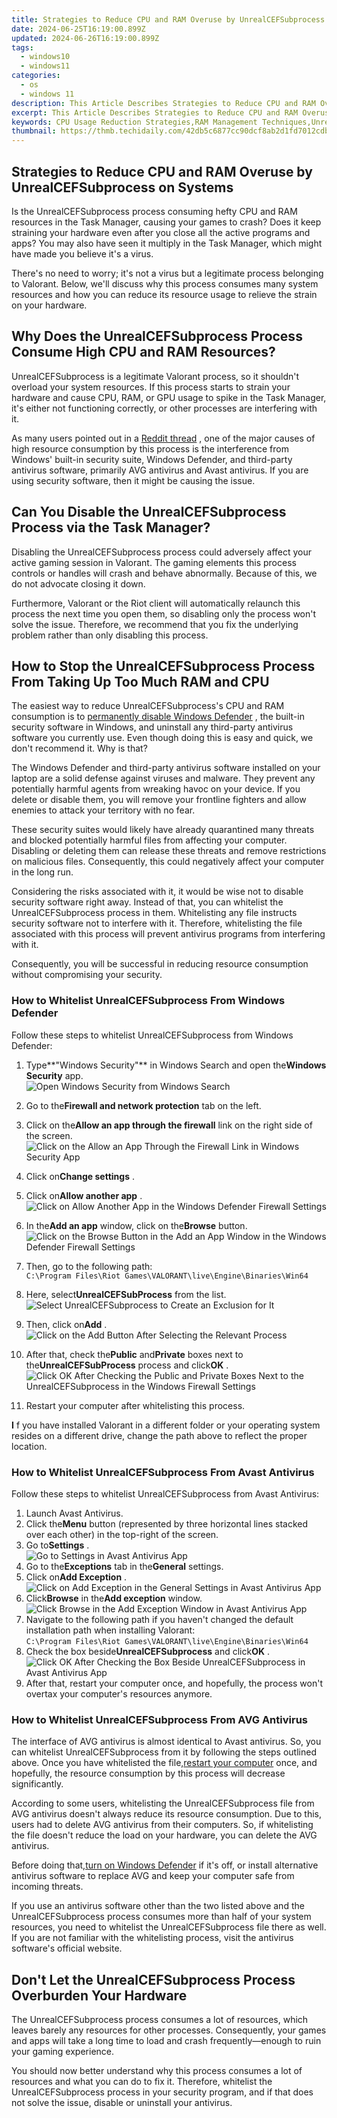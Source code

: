 ```yaml
---
title: Strategies to Reduce CPU and RAM Overuse by UnrealCEFSubprocess on Systems
date: 2024-06-25T16:19:00.899Z
updated: 2024-06-26T16:19:00.899Z
tags:
  - windows10
  - windows11
categories:
  - os
  - windows 11
description: This Article Describes Strategies to Reduce CPU and RAM Overuse by UnrealCEFSubprocess on Systems
excerpt: This Article Describes Strategies to Reduce CPU and RAM Overuse by UnrealCEFSubprocess on Systems
keywords: CPU Usage Reduction Strategies,RAM Management Techniques,UnrealCEFSubprocess Optimization,System Performance Improvement,Limit Subprocess Resource Use,Overuse Prevention in OS,Efficient Process Handling
thumbnail: https://thmb.techidaily.com/42db5c6877cc90dcf8ab2d1fd7012cdb680249e89327096af45fe59619012883.jpg
---
```


## Strategies to Reduce CPU and RAM Overuse by UnrealCEFSubprocess on Systems

 Is the UnrealCEFSubprocess process consuming hefty CPU and RAM resources in the Task Manager, causing your games to crash? Does it keep straining your hardware even after you close all the active programs and apps? You may also have seen it multiply in the Task Manager, which might have made you believe it's a virus.

 There's no need to worry; it's not a virus but a legitimate process belonging to Valorant. Below, we'll discuss why this process consumes many system resources and how you can reduce its resource usage to relieve the strain on your hardware.

## Why Does the UnrealCEFSubprocess Process Consume High CPU and RAM Resources?

 UnrealCEFSubprocess is a legitimate Valorant process, so it shouldn't overload your system resources. If this process starts to strain your hardware and cause CPU, RAM, or GPU usage to spike in the Task Manager, it's either not functioning correctly, or other processes are interfering with it.

 As many users pointed out in a [Reddit thread](https://www.reddit.com/r/ValorantTechSupport/comments/z66n1b/unrealcefsubprocessexe%5Fmultiplying%5Fand%5Fputting/) , one of the major causes of high resource consumption by this process is the interference from Windows' built-in security suite, Windows Defender, and third-party antivirus software, primarily AVG antivirus and Avast antivirus. If you are using security software, then it might be causing the issue.

## Can You Disable the UnrealCEFSubprocess Process via the Task Manager?

 Disabling the UnrealCEFSubprocess process could adversely affect your active gaming session in Valorant. The gaming elements this process controls or handles will crash and behave abnormally. Because of this, we do not advocate closing it down.

 Furthermore, Valorant or the Riot client will automatically relaunch this process the next time you open them, so disabling only the process won't solve the issue. Therefore, we recommend that you fix the underlying problem rather than only disabling this process.

## How to Stop the UnrealCEFSubprocess Process From Taking Up Too Much RAM and CPU

 The easiest way to reduce UnrealCEFSubprocess's CPU and RAM consumption is to [permanently disable Windows Defender](https://www.makeuseof.com/permanently-disable-microsoft-defender-windows-11/) , the built-in security software in Windows, and uninstall any third-party antivirus software you currently use. Even though doing this is easy and quick, we don't recommend it. Why is that?

 The Windows Defender and third-party antivirus software installed on your laptop are a solid defense against viruses and malware. They prevent any potentially harmful agents from wreaking havoc on your device. If you delete or disable them, you will remove your frontline fighters and allow enemies to attack your territory with no fear.

 These security suites would likely have already quarantined many threats and blocked potentially harmful files from affecting your computer. Disabling or deleting them can release these threats and remove restrictions on malicious files. Consequently, this could negatively affect your computer in the long run.

 Considering the risks associated with it, it would be wise not to disable security software right away. Instead of that, you can whitelist the UnrealCEFSubprocess process in them. Whitelisting any file instructs security software not to interfere with it. Therefore, whitelisting the file associated with this process will prevent antivirus programs from interfering with it.

 Consequently, you will be successful in reducing resource consumption without compromising your security.

### How to Whitelist UnrealCEFSubprocess From Windows Defender

 Follow these steps to whitelist UnrealCEFSubprocess from Windows Defender:

1. Type**"Windows Security"** in Windows Search and open the**Windows Security** app.  
![Open Windows Security from Windows Search](https://static1.makeuseofimages.com/wordpress/wp-content/uploads/2023/03/1-open-windows-security-from-windows-search.jpg)
2. Go to the**Firewall and network protection** tab on the left.
3. Click on the**Allow an app through the firewall** link on the right side of the screen.  
![Click on the Allow an App Through the Firewall Link in Windows Security App](https://static1.makeuseofimages.com/wordpress/wp-content/uploads/2023/03/2-click-on-the-allow-an-app-through-the-firewall-link-in-windows-security-app.jpg)
4. Click on**Change settings** .
5. Click on**Allow another app** .  
![Click on Allow Another App in the Windows Defender Firewall Settings](https://static1.makeuseofimages.com/wordpress/wp-content/uploads/2023/03/3-click-on-allow-another-app-in-the-windows-defender-firewall-settings.jpg)

1. In the**Add an app** window, click on the**Browse** button.  
![Click on the Browse Button in the Add an App Window in the Windows Defender Firewall Settings](https://static1.makeuseofimages.com/wordpress/wp-content/uploads/2023/03/4-click-on-the-browse-button-in-the-add-an-app-window-in-the-windows-defender-firewall-settings.jpg)
2. Then, go to the following path:  
`C:\Program Files\Riot Games\VALORANT\live\Engine\Binaries\Win64`
3. Here, select**UnrealCEFSubProcess** from the list.  
![Select UnrealCEFSubprocess to Create an Exclusion for It](https://static1.makeuseofimages.com/wordpress/wp-content/uploads/2023/03/5-select-unrealcefsubprocess-to-create-an-exclusion-for-it.jpg)
4. Then, click on**Add** .  
![Click on the Add Button After Selecting the Relevant Process](https://static1.makeuseofimages.com/wordpress/wp-content/uploads/2023/03/6-click-on-the-add-button-after-selecting-the-relevant-process.jpg)
5. After that, check the**Public** and**Private** boxes next to the**UnrealCEFSubProcess** process and click**OK** .  
![Click OK After Checking the Public and Private Boxes Next to the UnrealCEFSubprocess in the Windows Firewall Settings](https://static1.makeuseofimages.com/wordpress/wp-content/uploads/2023/03/7-click-ok-after-checking-the-public-and-private-boxes-next-to-the-unrealcefsubprocess-in-the-windows-firewall-settings.jpg)
6. Restart your computer after whitelisting this process.

**I** f you have installed Valorant in a different folder or your operating system resides on a different drive, change the path above to reflect the proper location.

### How to Whitelist UnrealCEFSubprocess From Avast Antivirus

 Follow these steps to whitelist UnrealCEFSubprocess from Avast Antivirus:

1. Launch Avast Antivirus.
2. Click the**Menu** button (represented by three horizontal lines stacked over each other) in the top-right of the screen.
3. Go to**Settings** .  
![Go to Settings in Avast Antivirus App](https://static1.makeuseofimages.com/wordpress/wp-content/uploads/2023/03/8-go-to-settings-in-avast-antivirus-app.jpg)
4. Go to the**Exceptions** tab in the**General** settings.
5. Click on**Add Exception** .  
![Click on Add Exception in the General Settings in Avast Antivirus App](https://static1.makeuseofimages.com/wordpress/wp-content/uploads/2023/03/9-click-on-add-exception-in-the-general-settings-in-avast-antivirus-app.jpg)
6. Click**Browse** in the**Add exception** window.  
![Click Browse in the Add Exception Window in Avast Antivirus App](https://static1.makeuseofimages.com/wordpress/wp-content/uploads/2023/03/10-click-browse-in-the-add-exception-window-in-avast-antivirus-app.jpg)
7. Navigate to the following path if you haven't changed the default installation path when installing Valorant:  
`C:\Program Files\Riot Games\VALORANT\live\Engine\Binaries\Win64`
8. Check the box beside**UnrealCEFSubprocess** and click**OK** .  
![Click OK After Checking the Box Beside UnrealCEFSubprocess in Avast Antivirus App](https://static1.makeuseofimages.com/wordpress/wp-content/uploads/2023/03/11-click-ok-after-checking-the-box-beside-unrealcefsubprocess-in-avast-antivirus-app.jpg)
9. After that, restart your computer once, and hopefully, the process won't overtax your computer's resources anymore.

### How to Whitelist UnrealCEFSubprocess From AVG Antivirus

 The interface of AVG antivirus is almost identical to Avast antivirus. So, you can whitelist UnrealCEFSubprocess from it by following the steps outlined above. Once you have whitelisted the file,[restart your computer](https://www.makeuseof.com/windows-restart-methods/) once, and hopefully, the resource consumption by this process will decrease significantly.

 According to some users, whitelisting the UnrealCEFSubprocess file from AVG antivirus doesn't always reduce its resource consumption. Due to this, users had to delete AVG antivirus from their computers. So, if whitelisting the file doesn't reduce the load on your hardware, you can delete the AVG antivirus.

 Before doing that,[turn on Windows Defender](https://www.makeuseof.com/turn-on-microsoft-defender/) if it's off, or install alternative antivirus software to replace AVG and keep your computer safe from incoming threats.

 If you use an antivirus software other than the two listed above and the UnrealCEFSubprocess process consumes more than half of your system resources, you need to whitelist the UnrealCEFSubprocess file there as well. If you are not familiar with the whitelisting process, visit the antivirus software's official website.

## Don't Let the UnrealCEFSubprocess Process Overburden Your Hardware

 The UnrealCEFSubprocess process consumes a lot of resources, which leaves barely any resources for other processes. Consequently, your games and apps will take a long time to load and crash frequently—enough to ruin your gaming experience.

 You should now better understand why this process consumes a lot of resources and what you can do to fix it. Therefore, whitelist the UnrealCEFSubprocess process in your security program, and if that does not solve the issue, disable or uninstall your antivirus.


<ins class="adsbygoogle"
     style="display:block"
     data-ad-format="autorelaxed"
     data-ad-client="ca-pub-7571918770474297"
     data-ad-slot="1223367746"></ins>



<ins class="adsbygoogle"
     style="display:block"
     data-ad-client="ca-pub-7571918770474297"
     data-ad-slot="8358498916"
     data-ad-format="auto"
     data-full-width-responsive="true"></ins>


